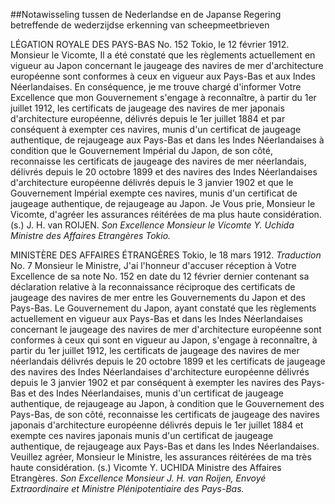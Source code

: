 <meta http-equiv='Content-Type' content='text/html; charset=utf-8' />

##Notawisseling tussen de Nederlandse en de Japanse Regering betreffende de wederzijdse erkenning van scheepmeetbrieven

LÉGATION ROYALE DES PAYS-BAS No. 152 Tokio, le 12 février 1912. Monsieur le Vicomte, Il a été constaté que les règlements actuellement en vigueur au Japon concernant le jaugeage des navires de mer d'architecture européenne sont conformes à ceux en vigueur aux Pays-Bas et aux Indes Néerlandaises. En conséquence, je me trouve chargé d'informer Votre Excellence que mon Gouvernement s'engage à reconnaître, à partir du 1er juillet 1912, les certificats de jaugeage des navires de mer japonais d'architecture européenne, délivrés depuis le 1er juillet 1884 et par conséquent à exempter ces navires, munis d'un certificat de jaugeage authentique, de rejaugeage aux Pays-Bas et dans les Indes Néerlandaises à condition que le Gouvernement Impérial du Japon, de son côté, reconnaisse les certificats de jaugeage des navires de mer néerlandais, délivrés depuis le 20 octobre 1899 et des navires des Indes Néerlandaises d'architecture européenne délivrés depuis le 3 janvier 1902 et que le Gouvernement Impérial exempte ces navires, munis d'un certificat de jaugeage authentique, de rejaugeage au Japon. Je Vous prie, Monsieur le Vicomte, d'agréer les assurances réitérées de ma plus haute considération. (s.) J. H. van ROIJEN.  *Son Excellence*   *Monsieur le Vicomte Y. Uchida*   *Ministre des Affaires Etrangères*   *Tokio.*    

MINISTÈRE DES AFFAIRES ÉTRANGÈRES Tokio, le 18 mars 1912.  *Traduction*  No. 7 Monsieur le Ministre, J'ai l'honneur d'accuser réception à Votre Excellence de sa note No. 152 en date du 12 février dernier contenant sa déclaration relative à la reconnaissance réciproque des certificats de jaugeage des navires de mer entre les Gouvernements du Japon et des Pays-Bas. Le Gouvernement du Japon, ayant constaté que les règlements actuellement en vigueur aux Pays-Bas et dans les Indes Néerlandaises concernant le jaugeage des navires de mer d'architecture européenne sont conformes à ceux qui sont en vigueur au Japon, s'engage à reconnaître, à partir du 1er juillet 1912, les certificats de jaugeage des navires de mer néerlandais délivrés depuis le 20 octobre 1899 et les certificats de jaugeage des navires des Indes Néerlandaises d'architecture européenne délivrés depuis le 3 janvier 1902 et par conséquent à exempter les navires des Pays-Bas et des Indes Néerlandaises, munis d'un certificat de jaugeage authentique, de rejaugeage au Japon, à condition que le Gouvernement des Pays-Bas, de son côté, reconnaisse les certificats de jaugeage des navires japonais d'architecture européenne délivrés depuis le 1er juillet 1884 et exempte ces navires japonais munis d'un certificat de jaugeage authentique, de rejaugeage aux Pays-Bas et dans les Indes Néerlandaises. Veuillez agréer, Monsieur le Ministre, les assurances réitérées de ma très haute considération. (s.) Vicomte Y. UCHIDA Ministre des Affaires Etrangères.  *Son Excellence*   *Monsieur J. H. van Roijen,*   *Envoyé Extraordinaire et*   *Ministre Plénipotentiaire*   *des Pays-Bas.*    
